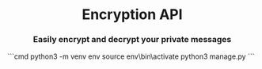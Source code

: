 <h1 align="center">Encryption API</h1>
<h3 align="center">Easily encrypt and decrypt your private messages</h3>
```cmd
python3 -m venv env
source env\bin\activate
python3 manage.py
```
